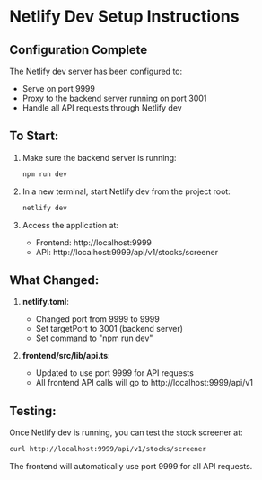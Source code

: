 # Netlify Dev Setup Instructions

## Configuration Complete

The Netlify dev server has been configured to:
- Serve on port 9999
- Proxy to the backend server running on port 3001
- Handle all API requests through Netlify dev

## To Start:

1. Make sure the backend server is running:
   ```bash
   npm run dev
   ```

2. In a new terminal, start Netlify dev from the project root:
   ```bash
   netlify dev
   ```

3. Access the application at:
   - Frontend: http://localhost:9999
   - API: http://localhost:9999/api/v1/stocks/screener

## What Changed:

1. **netlify.toml**: 
   - Changed port from 9999 to 9999
   - Set targetPort to 3001 (backend server)
   - Set command to "npm run dev"

2. **frontend/src/lib/api.ts**:
   - Updated to use port 9999 for API requests
   - All frontend API calls will go to http://localhost:9999/api/v1

## Testing:

Once Netlify dev is running, you can test the stock screener at:
```bash
curl http://localhost:9999/api/v1/stocks/screener
```

The frontend will automatically use port 9999 for all API requests.